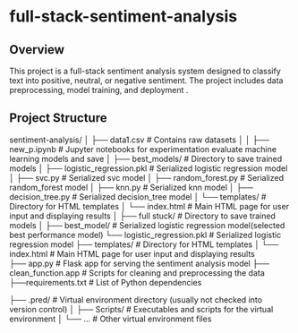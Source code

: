 # full-stack-sentiment-analysis
## Overview
This project is a full-stack sentiment analysis system designed to classify text into positive, neutral, or negative sentiment. The project includes data preprocessing, model training, and deployment .

## Project Structure
sentiment-analysis/
│
├── data1.csv                        # Contains raw datasets
│
│
├── new_p.ipynb                   # Jupyter notebooks for experimentation evaluate machine learning models and save
│
├── best_models/                         # Directory to save trained models
│   ├── logistic_regression.pkl  # Serialized logistic regression model
│   ├── svc.py    # Serialized svc  model
│   ├── random_forest.py    # Serialized random_forest model
│   ├── knn.py    # Serialized knn model
│   ├── decision_tree.py    # Serialized decision_tree model
│   └── templates/               # Directory for HTML templates
│       └── index.html           # Main HTML page for user input and displaying results
│
├── full stuck/                      # Directory to save trained models
│    ├── best_model/           # Serialized logistic regression model(selected best performance model)
         └── logistic_regression.pkl       # Serialized logistic regression model
     ├── templates/               # Directory for HTML templates
│       └── index.html           # Main HTML page for user input and displaying results  
     ├── app.py                   # Flask app for serving the sentiment analysis model
     ├── clean_function.app       # Scripts for cleaning and preprocessing the data
     ├──requirements.txt             # List of Python dependencies
     
├── .pred/                       # Virtual environment directory (usually not checked into version control)
│   ├── Scripts/                 # Executables and scripts for the virtual environment
│   └── ...                      # Other virtual environment files


